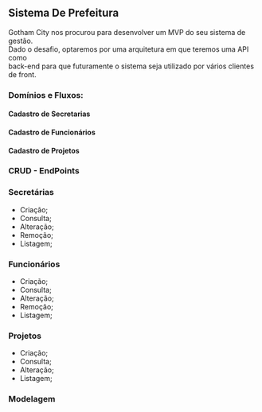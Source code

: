 ## Sistema De Prefeitura

Gotham City nos procurou para desenvolver um MVP do seu sistema de gestão.<br/>
Dado o desafio, optaremos por uma arquitetura em que teremos uma API como <br/>
back-end para que futuramente o sistema seja utilizado por vários clientes de front.

### Domínios e Fluxos:

#### Cadastro de Secretarias
#### Cadastro de Funcionários
#### Cadastro de Projetos

### CRUD - EndPoints

### Secretárias

- Criação;
- Consulta;
- Alteração;
- Remoção;
- Listagem;

### Funcionários

- Criação;
- Consulta;
- Alteração;
- Remoção;
- Listagem;

### Projetos

- Criação;
- Consulta;
- Alteração;
- Listagem;

### Modelagem
